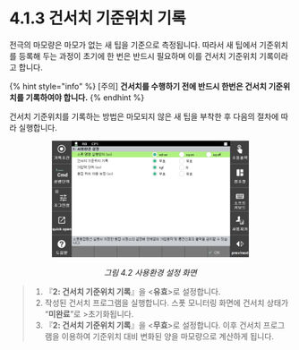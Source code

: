 ﻿# 4.1.3 건서치 기준위치 기록

전극의 마모량은 마모가 없는 새 팁을 기준으로 측정됩니다. 따라서 새 팁에서 기준위치를 등록해 두는 과정이 초기에 한 번은 반드시 필요하며 이를 건서치 기준위치 기록이라고 합니다.

{% hint style="info" %}
[주의]
**건서치를 수행하기 전에 반드시 한번은 건서치 기준위치를 기록하여야 합니다.**
{% endhint %}

건서치 기준위치를 기록하는 방법은 마모되지 않은 새 팁을 부착한 후 다음의 절차에 따라 실행합니다.


<p align="center">
 <img src="../../.gitbook/assets/image (51).png" width="70%"></img>
 <em><p align="center">그림 4.2 사용환경 설정 화면</p></em>
</p>


>1. 『**2: 건서치 기준위치 기록**』을 <**유효**>로 설정합니다.
>2. 작성된 건서치 프로그램을 실행합니다. 스폿 모니터링 화면에 건서치 상태가 “**미완료**”로 >초기화됩니다.
>3. 『**2: 건서치 기준위치 기록**』을 <**무효**>로 설정합니다. 이후 건서치 프로그램을 이용하여 기준위치 대비 변화된 양을 마모량으로 계산하게 됩니다.
